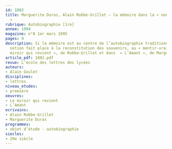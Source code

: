 ```yaml
---
id: 1802
title: Marguerite Duras, Alain Robbe-Grillet – la mémoire dans la « nouvelle autobiographie
  » 
rubrique: Autobiographie [1re]
annee: 1994
magazine: n°8 1er mars 1995
pages: 9
description: Si la mémoire est au centre de l’autobiographie traditionnelle, cette
  notion fait place à la reconstitution des souvenirs, au « mentir-vrai » dans « Le
  miroir qui revient », de Robbe-Grillet et dans  « L’Amant », de Marguerite Duras…
article_pdf: 1802.pdf
revue: L’école des lettres des lycées
auteurs:
- Alain Goulet
disciplines:
- lettres
niveau_etudes:
- première
oeuvres:
- Le miroir qui revient
- L’Amant
ecrivains:
- Alain Robbe-Grillet
- Marguerite Duras
programmes:
- objet d’étude - autobiographie
siecles:
- 20e siècle
---
```

